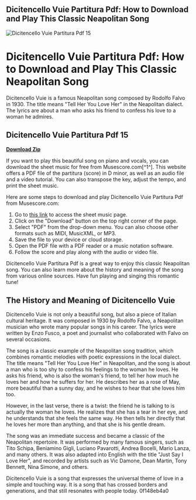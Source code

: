 ## Dicitencello Vuie Partitura Pdf: How to Download and Play This Classic Neapolitan Song

 
![Dicitencello Vuie Partitura Pdf 15](https://www.free-scores.com/IMG/cavstef/cavstef_201803101423418e9e5b.jpg)

 
# Dicitencello Vuie Partitura Pdf: How to Download and Play This Classic Neapolitan Song
  
Dicitencello Vuie is a famous Neapolitan song composed by Rodolfo Falvo in 1930. The title means "Tell Her You Love Her" in the Neapolitan dialect. The lyrics are about a man who asks his friend to confess his love to a woman he admires.
 
## Dicitencello Vuie Partitura Pdf 15


[**Download Zip**](https://www.google.com/url?q=https%3A%2F%2Ftlniurl.com%2F2tLsrI&sa=D&sntz=1&usg=AOvVaw2-xX_XSuSZqoFBEb6zNn54)

  
If you want to play this beautiful song on piano and vocals, you can download the sheet music for free from Musescore.com[^1^]. This website offers a PDF file of the partitura (score) in D minor, as well as an audio file and a video tutorial. You can also transpose the key, adjust the tempo, and print the sheet music.
  
Here are some steps to download and play Dicitencello Vuie Partitura Pdf from Musescore.com:
  
1. Go to [this link](https://musescore.com/user/3802016/scores/2818486) to access the sheet music page.
2. Click on the "Download" button on the top right corner of the page.
3. Select "PDF" from the drop-down menu. You can also choose other formats such as MIDI, MusicXML, or MP3.
4. Save the file to your device or cloud storage.
5. Open the PDF file with a PDF reader or a music notation software.
6. Follow the score and play along with the audio or video file.

Dicitencello Vuie Partitura Pdf is a great way to enjoy this classic Neapolitan song. You can also learn more about the history and meaning of the song from various online sources. Have fun playing and singing this romantic tune!

## The History and Meaning of Dicitencello Vuie
  
Dicitencello Vuie is not only a beautiful song, but also a piece of Italian cultural heritage. It was composed in 1930 by Rodolfo Falvo, a Neapolitan musician who wrote many popular songs in his career. The lyrics were written by Enzo Fusco, a poet and journalist who collaborated with Falvo on several occasions.
  
The song is a classic example of the Neapolitan song tradition, which combines romantic melodies with poetic expressions in the local dialect. The title means "Tell Her You Love Her" in Neapolitan, and the song is about a man who is too shy to confess his feelings to the woman he loves. He asks his friend, who is also the woman's friend, to tell her how much he loves her and how he suffers for her. He describes her as a rose of May, more beautiful than a sunny day, and he wishes to hear that she loves him too.
  
However, in the last verse, there is a twist: the friend he is talking to is actually the woman he loves. He realizes that she has a tear in her eye, and he understands that she feels the same way. He then tells her directly that he loves her more than anything, and that she is his gentle dream.
  
The song was an immediate success and became a classic of the Neapolitan repertoire. It was performed by many famous singers, such as Tito Schipa, Beniamino Gigli, Luciano Pavarotti, Andrea Bocelli, Mario Lanza, and many others. It was also adapted into English with the title "Just Say I Love Her", and recorded by artists such as Vic Damone, Dean Martin, Tony Bennett, Nina Simone, and others.
  
Dicitencello Vuie is a song that expresses the universal theme of love in a simple and touching way. It is a song that has crossed borders and generations, and that still resonates with people today.
 0f148eb4a0
